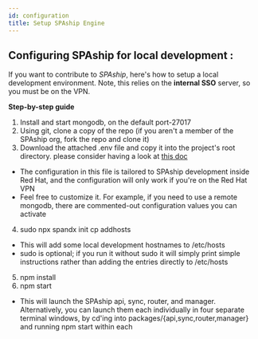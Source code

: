 ```yaml
---
id: configuration
title: Setup SPAship Engine
---
```


## Configuring SPAship for local development :

If you want to contribute to *SPAship*, here's how to setup a local development environment.  Note, this relies on the **internal SSO** server, so you must be on the VPN.

**Step-by-step guide**
1. Install and start mongodb, on the default port-27017
2. Using git, clone a copy of the repo (if you aren't a member of the SPAship org, fork the repo and clone it)
3. Download the attached .env file and copy it into the project's root directory. please consider having a look at [this doc](https://docs.engineering.redhat.com/pages/viewpage.action?spaceKey=~mclayton&title=Configuring+SPAship+for+local+development+inside+the+VPN)
- The configuration in this file is tailored to SPAship development inside Red Hat, and the configuration will only work if you're on the Red Hat VPN
- Feel free to customize it.  For example, if you need to use a remote mongodb, there are commented-out configuration values you can activate
4. sudo npx spandx init cp addhosts
- This will add some local development hostnames to /etc/hosts
- sudo is optional; if you run it without sudo it will simply print simple instructions rather than adding the entries directly to /etc/hosts
5. npm install
6. npm start
- This will launch the SPAship api, sync, router, and manager.  Alternatively, you can launch them each individually in four separate terminal windows, by cd'ing into packages/{api,sync,router,manager} and running npm start within each

